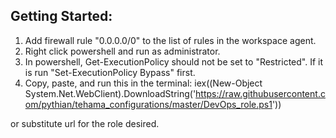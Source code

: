 ## Getting Started:
1. Add firewall rule "0.0.0.0/0" to the list of rules in the workspace agent.
2. Right click powershell and run as administrator.  
3. In powershell, Get-ExecutionPolicy should not be set to "Restricted".  If it is
run "Set-ExecutionPolicy Bypass" first.
4. Copy, paste, and run this in the terminal: 
iex((New-Object System.Net.WebClient).DownloadString('https://raw.githubusercontent.com/pythian/tehama_configurations/master/DevOps_role.ps1')) 

or substitute url for the role desired.
